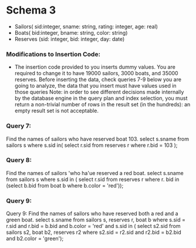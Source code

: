 # Schema 3
* Sailors( sid:integer, sname: string, rating: integer, age: real)
* Boats( bid:integer, bname: string, color: string)
* Reserves (sid: integer, bid: integer, day: date)

### Modifications to Insertion Code:
* The insertion code provided to you inserts dummy values. You are required to change it to have
19000 sailors, 3000 boats, and 35000 reserves. Before inserting the data, check queries 7-9
below you are going to analyze, the data that you insert must have values used in those queries
Note: in order to see different decisions made internally by the database engine in the query plan
and index selection, you must return a non-trivial number of rows in the result set (in the
hundreds): an empty result set is not acceptable.


### Query 7:
Find the names of sailors who have reserved boat 103.
select s.sname
from sailors s
where
s.sid in( select r.sid
from reserves r
where r.bid = 103 );


### Query 8:
Find the names of sailors 'who ha'ue reserved a red boat.
select s.sname
from sailors s
where s.sid in ( select r.sid
from reserves r
where r. bid in (select b.bid
from boat b
where b.color = 'red'));

### Query 9:
Query 9:
Find the names of sailors who have reserved both a red and a green boat.
select s.sname
from sailors s, reserves r, boat b
where
s.sid = r.sid
and
r.bid = b.bid
and
b.color = 'red'
and
s.sid in ( select s2.sid
from sailors s2, boat b2, reserves r2
where s2.sid = r2.sid
and
r2.bid = b2.bid
and
b2.color = 'green');
